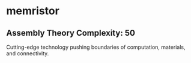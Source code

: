 # memristor

## Assembly Theory Complexity: 50
Cutting-edge technology pushing boundaries of computation, materials, and connectivity.
